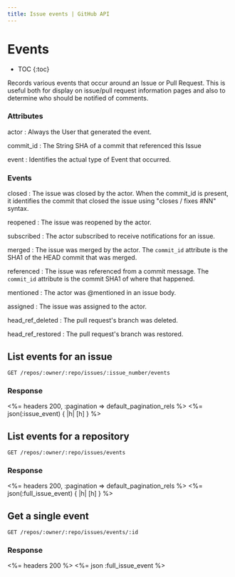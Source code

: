 ```yaml
---
title: Issue events | GitHub API
---
```


# Events

* TOC
{:toc}

Records various events that occur around an Issue or Pull Request. This is
useful both for display on issue/pull request information pages and also to
determine who should be notified of comments.

### Attributes

actor
: Always the User that generated the event.

commit_id
: The String SHA of a commit that referenced this Issue

event
: Identifies the actual type of Event that occurred.

### Events

closed
: The issue was closed by the actor. When the commit_id is present, it
  identifies the commit that closed the issue using "closes / fixes #NN"
  syntax.

reopened
: The issue was reopened by the actor.

subscribed
: The actor subscribed to receive notifications for an issue.

merged
: The issue was merged by the actor. The `commit_id` attribute is the SHA1 of
  the HEAD commit that was merged.

referenced
: The issue was referenced from a commit message. The `commit_id` attribute is
  the commit SHA1 of where that happened.

mentioned
: The actor was @mentioned in an issue body.

assigned
: The issue was assigned to the actor.

head_ref_deleted
: The pull request's branch was deleted.

head_ref_restored
: The pull request's branch was restored.

## List events for an issue

    GET /repos/:owner/:repo/issues/:issue_number/events

### Response

<%= headers 200, :pagination => default_pagination_rels %>
<%= json(:issue_event) { |h| [h] } %>

## List events for a repository

    GET /repos/:owner/:repo/issues/events

### Response

<%= headers 200, :pagination => default_pagination_rels %>
<%= json(:full_issue_event) { |h| [h] } %>

## Get a single event

    GET /repos/:owner/:repo/issues/events/:id

### Response

<%= headers 200 %>
<%= json :full_issue_event %>

